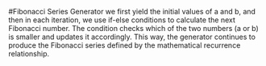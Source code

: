 #Fibonacci Series Generator 
we first yield the initial values of a and b, and then in each iteration, we use if-else conditions to calculate the next Fibonacci number. The condition checks which of the two numbers (a or b) is smaller and updates it accordingly. 
This way, the generator continues to produce the Fibonacci series defined by the mathematical recurrence relationship.
